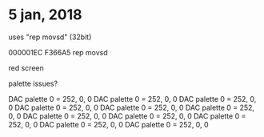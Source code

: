 # 5 jan, 2018

uses "rep movsd" (32bit)

000001EC  F366A5            rep movsd


red screen

palette issues?

DAC palette 0 = 252, 0, 0
DAC palette 0 = 252, 0, 0
DAC palette 0 = 252, 0, 0
DAC palette 0 = 252, 0, 0
DAC palette 0 = 252, 0, 0
DAC palette 0 = 252, 0, 0
DAC palette 0 = 252, 0, 0
DAC palette 0 = 252, 0, 0
DAC palette 0 = 252, 0, 0
DAC palette 0 = 252, 0, 0
DAC palette 0 = 252, 0, 0


